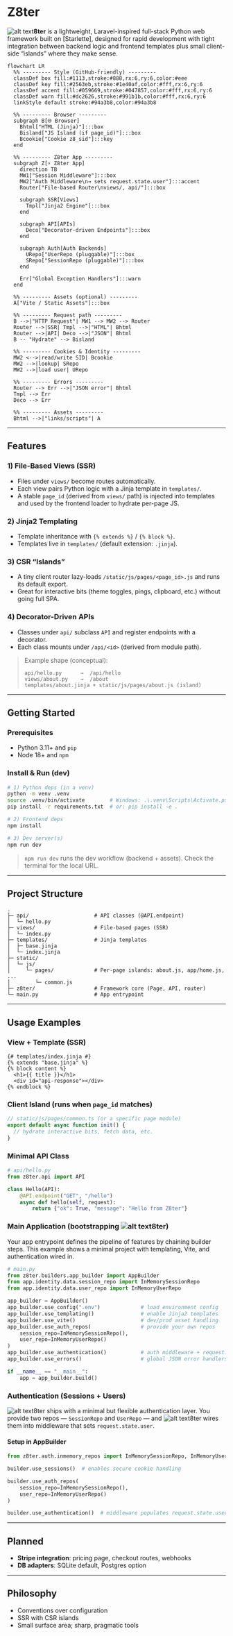 # Z8ter
![alt text](image-3.png)**8ter** is a lightweight, Laravel-inspired full-stack Python web framework built on [Starlette], designed for rapid development with tight integration between backend logic and frontend templates plus small client-side “islands” where they make sense.

```mermaid
flowchart LR
  %% --------- Style (GitHub-friendly) ---------
  classDef box fill:#1113,stroke:#888,rx:6,ry:6,color:#eee
  classDef key fill:#2563eb,stroke:#1e40af,color:#fff,rx:6,ry:6
  classDef accent fill:#059669,stroke:#047857,color:#fff,rx:6,ry:6
  classDef warn fill:#dc2626,stroke:#991b1b,color:#fff,rx:6,ry:6
  linkStyle default stroke:#94a3b8,color:#94a3b8

  %% --------- Browser ---------
  subgraph B[🌐 Browser]
    Bhtml["HTML (Jinja)"]:::box
    Bisland["JS Island (if page_id)"]:::box
    Bcookie["Cookie z8_sid"]:::key
  end

  %% --------- Z8ter App ---------
  subgraph Z[⚡ Z8ter App]
    direction TB
    MW1["Session Middleware"]:::box
    MW2["Auth Middleware\n→ sets request.state.user"]:::accent
    Router["File-based Router\nviews/, api/"]:::box

    subgraph SSR[Views]
      Tmpl["Jinja2 Engine"]:::box
    end

    subgraph API[APIs]
      Deco["Decorator-driven Endpoints"]:::box
    end

    subgraph Auth[Auth Backends]
      URepo["UserRepo (pluggable)"]:::box
      SRepo["SessionRepo (pluggable)"]:::box
    end

    Err["Global Exception Handlers"]:::warn
  end

  %% --------- Assets (optional) ---------
  A["Vite / Static Assets"]:::box

  %% --------- Request path ---------
  B -->|"HTTP Request"| MW1 --> MW2 --> Router
  Router -->|SSR| Tmpl -->|"HTML"| Bhtml
  Router -->|API| Deco -->|"JSON"| Bhtml
  B -- "Hydrate" --> Bisland

  %% --------- Cookies & Identity ---------
  MW2 <-->|read/write SID| Bcookie
  MW2 -->|lookup| SRepo
  MW2 -->|load user| URepo

  %% --------- Errors ---------
  Router --> Err -->|"JSON error"| Bhtml
  Tmpl --> Err
  Deco --> Err

  %% --------- Assets ---------
  Bhtml -->|"links/scripts"| A

```
---

## Features

### 1) File-Based Views (SSR)
- Files under `views/` become routes automatically.
- Each view pairs Python logic with a Jinja template in `templates/`.
- A stable `page_id` (derived from `views/` path) is injected into templates and used by the frontend loader to hydrate per-page JS.

### 2) Jinja2 Templating
- Template inheritance with `{% extends %}` / `{% block %}`.
- Templates live in `templates/` (default extension: `.jinja`).

### 3) CSR “Islands”
- A tiny client router lazy-loads `/static/js/pages/<page_id>.js` and runs its default export.
- Great for interactive bits (theme toggles, pings, clipboard, etc.) without going full SPA.

### 4) Decorator-Driven APIs
- Classes under `api/` subclass `API` and register endpoints with a decorator.
- Each class mounts under `/api/<id>` (derived from module path).

> Example shape (conceptual):
> ```
> api/hello.py      →  /api/hello
> views/about.py    →  /about
> templates/about.jinja + static/js/pages/about.js (island)
> ```

---

## Getting Started

### Prerequisites
- Python 3.11+ and `pip`
- Node 18+ and `npm`

### Install & Run (dev)
```bash
# 1) Python deps (in a venv)
python -m venv .venv
source .venv/bin/activate        # Windows: .\.venv\Scripts\Activate.ps1
pip install -r requirements.txt  # or: pip install -e .

# 2) Frontend deps
npm install

# 3) Dev server(s)
npm run dev
````

> `npm run dev` runs the dev workflow (backend + assets). Check the terminal for the local URL.

---

## Project Structure

```
.
├─ api/                     # API classes (@API.endpoint)
│  └─ hello.py
├─ views/                   # File-based pages (SSR)
│  └─ index.py
├─ templates/               # Jinja templates
│  ├─ base.jinja
│  └─ index.jinja
├─ static/
│  └─ js/
│     └─ pages/             # Per-page islands: about.js, app/home.js, ...
│        └─ common.js
├─ z8ter/                   # Framework core (Page, API, router)
└─ main.py                  # App entrypoint
```

---

## Usage Examples

### View + Template (SSR)

```jinja
{# templates/index.jinja #}
{% extends "base.jinja" %}
{% block content %}
  <h1>{{ title }}</h1>
  <div id="api-response"></div>
{% endblock %}
```

### Client Island (runs when `page_id` matches)

```ts
// static/js/pages/common.ts (or a specific page module)
export default async function init() {
  // hydrate interactive bits, fetch data, etc.
}
```

### Minimal API Class

```python
# api/hello.py
from z8ter.api import API

class Hello(API):
    @API.endpoint("GET", "/hello")
    async def hello(self, request):
        return {"ok": True, "message": "Hello from Z8ter"}
```

### Main Application (bootstrapping ![alt text](image-3.png)8ter)

Your app entrypoint defines the pipeline of features by chaining builder steps.
This example shows a minimal project with templating, Vite, and authentication wired in.

```python
# main.py
from z8ter.builders.app_builder import AppBuilder
from app.identity.data.session_repo import InMemorySessionRepo
from app.identity.data.user_repo import InMemoryUserRepo

app_builder = AppBuilder()
app_builder.use_config(".env")             # load environment config
app_builder.use_templating()               # enable Jinja2 templates
app_builder.use_vite()                     # dev/prod asset handling
app_builder.use_auth_repos(                # provide your own repos
    session_repo=InMemorySessionRepo(),
    user_repo=InMemoryUserRepo()
)
app_builder.use_authentication()           # auth middleware + request.state.user
app_builder.use_errors()                   # global JSON error handlers

if __name__ == "__main__":
    app = app_builder.build()
```

### Authentication (Sessions + Users)

![alt text](image-3.png)8ter ships with a minimal but flexible authentication layer.
You provide two repos — `SessionRepo` and `UserRepo` — and ![alt text](image-3.png)8ter wires them into middleware that sets `request.state.user`.

#### Setup in AppBuilder

```python
from z8ter.auth.inmemory_repos import InMemorySessionRepo, InMemoryUserRepo

builder.use_sessions()  # enables secure cookie handling

builder.use_auth_repos(
    session_repo=InMemorySessionRepo(),
    user_repo=InMemoryUserRepo()
)

builder.use_authentication()  # middleware populates request.state.user
```

---

##  Planned
* **Stripe integration**: pricing page, checkout routes, webhooks
* **DB adapters**: SQLite default, Postgres option

---

## Philosophy

* Conventions over configuration
* SSR with CSR islands
* Small surface area; sharp, pragmatic tools
